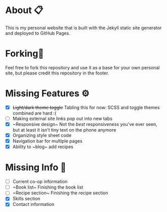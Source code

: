 # About 📋

This is my personal website that is built with the Jekyll static site generator and deployed to GitHub Pages.

# Forking🍴

Feel free to fork this repository and use it as a base for your own personal site, but please credit this repository in the footer.

# Missing Features ⚙️

- [x] ~~Light/dark theme toggle~~ Tabling this for now: SCSS and toggle themes combined are hard :(
- [ ] Making external site links pop out into new tabs
- [x] ~Responsive design~ Not the *best* responsiveness you've ever seen, but at least it isn't tiny text on the phone anymore
- [x] Organizing style sheet code
- [x] Navigation bar for multiple pages
- [x] Ability to ~blog~ add recipes

# Missing Info 💾

- [ ] Current co-op information
- [ ] ~Book list~ Finishing the book list
- [ ] ~Recipe section~ Finishing the recipe section
- [x] Skills section
- [x] Contact information

